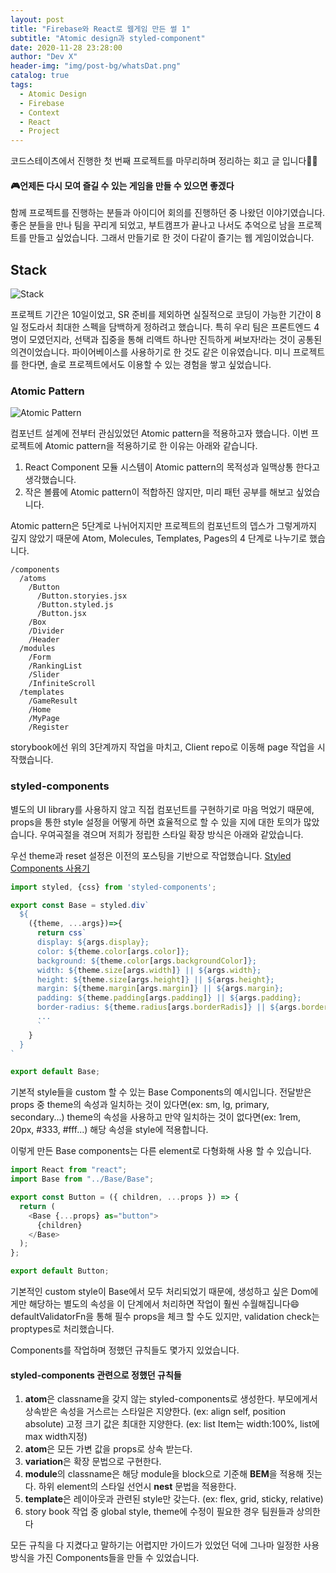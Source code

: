 ```yaml
---
layout: post
title: "Firebase와 React로 웹게임 만든 썰 1"
subtitle: "Atomic design과 styled-component"
date: 2020-11-28 23:28:00
author: "Dev X"
header-img: "img/post-bg/whatsDat.png"
catalog: true
tags:
  - Atomic Design
  - Firebase
  - Context
  - React
  - Project
---
```


코드스테이츠에서 진행한 첫 번째 프로젝트를 마무리하며 정리하는 회고 글 입니다💁‍♀️

#### 🎮언제든 다시 모여 즐길 수 있는 게임을 만들 수 있으면 좋겠다

함께 프로젝트를 진행하는 분들과 아이디어 회의를 진행하던 중 나왔던 이야기였습니다. 좋은 분들을 만나 팀을 꾸리게 되었고, 부트캠프가 끝나고 나서도 추억으로 남을 프로젝트를 만들고 싶었습니다. 그래서 만들기로 한 것이 다같이 즐기는 웹 게임이었습니다.


## Stack
![Stack](https://i.ibb.co/d0nQ79f/whats-Datstack.png)

프로젝트 기간은 10일이었고, SR 준비를 제외하면 실질적으로 코딩이 가능한 기간이 8일 정도라서 최대한 스펙을 담백하게 정하려고 했습니다. 특히 우리 팀은 프론트엔드 4명이 모였던지라, 선택과 집중을 통해 리액트 하나만 진득하게 써보자!라는 것이 공통된 의견이었습니다. 파이어베이스를 사용하기로 한 것도 같은 이유였습니다. 미니 프로젝트를 한다면, 솔로 프로젝트에서도 이용할 수 있는 경험을 쌓고 싶었습니다.


### Atomic Pattern
![Atomic Pattern](https://i.ibb.co/LzHxNMc/33235048-d083dca6-d217-11e7-9aea-9a5ef5ae6fe7.png)

컴포넌트 설계에 전부터 관심있었던 Atomic pattern을 적용하고자 했습니다. 이번 프로젝트에 Atomic pattern을 적용하기로 한 이유는 아래와 같습니다.

1. React Component 모듈 시스템이 Atomic pattern의 목적성과 일맥상통 한다고 생각했습니다.
2. 작은 볼륨에 Atomic pattern이 적합하진 않지만, 미리 패턴 공부를 해보고 싶었습니다.

Atomic pattern은 5단계로 나뉘어지지만 프로젝트의 컴포넌트의 뎁스가 그렇게까지 깊지 않았기 때문에 Atom, Molecules, Templates, Pages의 4 단계로 나누기로 했습니다.

```
/components
  /atoms
    /Button
      /Button.storyies.jsx
      /Button.styled.js
      /Button.jsx
    /Box
    /Divider
    /Header
  /modules
    /Form
    /RankingList
    /Slider
    /InfiniteScroll
  /templates
    /GameResult
    /Home
    /MyPage
    /Register
```

storybook에선 위의 3단계까지 작업을 마치고, Client repo로 이동해 page 작업을 시작했습니다.


### styled-components

별도의 UI library를 사용하지 않고 직접 컴포넌트를 구현하기로 마음 먹었기 때문에, props을 통한 style 설정을 어떻게 하면 효율적으로 할 수 있을 지에 대한 토의가 많았습니다. 우여곡절을 겪으며 저희가 정립한 스타일 확장 방식은 아래와 같았습니다.

우선 theme과 reset 설정은 이전의 포스팅을 기반으로 작업했습니다.
[Styled Components 사용기](https://dkje.github.io/2020/10/13/StyledComponents/)


```js
import styled, {css} from 'styled-components';

export const Base = styled.div`
  ${
    ({theme, ...args})=>{
      return css`
      display: ${args.display};
      color: ${theme.color[args.color]};
      background: ${theme.color[args.backgroundColor]};
      width: ${theme.size[args.width]} || ${args.width};
      height: ${theme.size[args.height]} || ${args.height};
      margin: ${theme.margin[args.margin]} || ${args.margin};
      padding: ${theme.padding[args.padding]} || ${args.padding};
      border-radius: ${theme.radius[args.borderRadis]} || ${args.borderRadis};
      ...
      `
    }
  }
`

export default Base;
```

기본적 style들을 custom 할 수 있는 Base Components의 예시입니다. 전달받은 props 중 theme의 속성과 일치하는 것이 있다면(ex: sm, lg, primary, secondary...) theme의 속성을 사용하고 만약 일치하는 것이 없다면(ex: 1rem, 20px, #333, #fff...) 해당 속성을 style에 적용합니다.

이렇게 만든 Base components는 다른 element로 다형화해 사용 할 수 있습니다.


```js
import React from "react";
import Base from "../Base/Base";

export const Button = ({ children, ...props }) => {
  return (
    <Base {...props} as="button">
      {children}
    </Base>
  );
};

export default Button;
```

기본적인 custom style이 Base에서 모두 처리되었기 때문에, 생성하고 싶은 Dom에게만 해당하는 별도의 속성을 이 단계에서 처리하면 작업이 훨씬 수월해집니다😄 defaultValidatorFn을 통해 필수 props을 체크 할 수도 있지만, validation check는 proptypes로 처리했습니다.

Components를 작업하며 정했던 규칙들도 몇가지 있었습니다.

#### styled-components 관련으로 정했던 규칙들
1. **atom**은 classname을 갖지 않는 styled-components로 생성한다. 부모에게서 상속받은 속성을 거스르는 스타일은 지양한다. (ex: align self, position absolute) 고정 크기 값은 최대한 지양한다. (ex: list Item는 width:100%, list에 max width지정)
2. **atom**은 모든 가변 값을 props로 상속 받는다.
3. **variation**은 확장 문법으로 구현한다.
4. **module**의 classname은 해당 module을 block으로 기준해 **BEM**을 적용해 짓는다. 하위 element의 스타일 선언시 **nest** 문법을 적용한다.
5. **template**은 레이아웃과 관련된 style만 갖는다. (ex: flex, grid, sticky, relative)
6. story book 작업 중 global style, theme에 수정이 필요한 경우 팀원들과 상의한다

모든 규칙을 다 지켰다고 말하기는 어렵지만 가이드가 있었던 덕에 그나마 일정한 사용 방식을 가진 Components들을 만들 수 있었습니다.